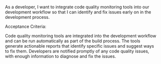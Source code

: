 As a developer, I want to integrate code quality monitoring tools into our development workflow so that I can identify and fix issues early on in the development process.

Acceptance Criteria:

Code quality monitoring tools are integrated into the development workflow and can be run automatically as part of the build process.
The tools generate actionable reports that identify specific issues and suggest ways to fix them.
Developers are notified promptly of any code quality issues, with enough information to diagnose and fix the issues.
